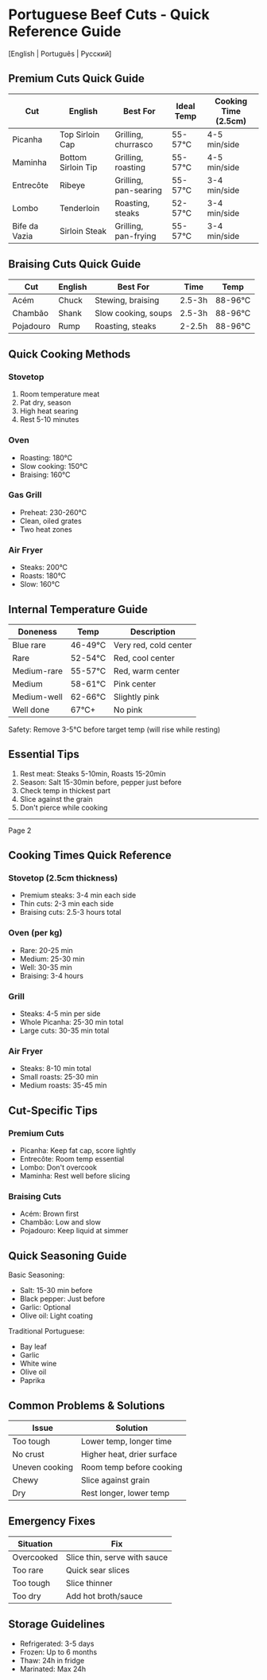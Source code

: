 # Portuguese Beef Cuts - Quick Reference Guide

[English | Português | Русский]

## Premium Cuts Quick Guide

| Cut           | English            | Best For              | Ideal Temp | Cooking Time (2.5cm) |
| ------------- | ------------------ | --------------------- | ---------- | -------------------- |
| Picanha       | Top Sirloin Cap    | Grilling, churrasco   | 55-57°C    | 4-5 min/side         |
| Maminha       | Bottom Sirloin Tip | Grilling, roasting    | 55-57°C    | 4-5 min/side         |
| Entrecôte     | Ribeye             | Grilling, pan-searing | 55-57°C    | 3-4 min/side         |
| Lombo         | Tenderloin         | Roasting, steaks      | 52-57°C    | 3-4 min/side         |
| Bife da Vazia | Sirloin Steak      | Grilling, pan-frying  | 55-57°C    | 3-4 min/side         |

## Braising Cuts Quick Guide

| Cut       | English | Best For            | Time   | Temp    |
| --------- | ------- | ------------------- | ------ | ------- |
| Acém      | Chuck   | Stewing, braising   | 2.5-3h | 88-96°C |
| Chambão   | Shank   | Slow cooking, soups | 2.5-3h | 88-96°C |
| Pojadouro | Rump    | Roasting, steaks    | 2-2.5h | 88-96°C |

## Quick Cooking Methods

### Stovetop

1. Room temperature meat
2. Pat dry, season
3. High heat searing
4. Rest 5-10 minutes

### Oven

- Roasting: 180°C
- Slow cooking: 150°C
- Braising: 160°C

### Gas Grill

- Preheat: 230-260°C
- Clean, oiled grates
- Two heat zones

### Air Fryer

- Steaks: 200°C
- Roasts: 180°C
- Slow: 160°C

## Internal Temperature Guide

| Doneness    | Temp    | Description           |
| ----------- | ------- | --------------------- |
| Blue rare   | 46-49°C | Very red, cold center |
| Rare        | 52-54°C | Red, cool center      |
| Medium-rare | 55-57°C | Red, warm center      |
| Medium      | 58-61°C | Pink center           |
| Medium-well | 62-66°C | Slightly pink         |
| Well done   | 67°C+   | No pink               |

Safety: Remove 3-5°C before target temp (will rise while resting)

## Essential Tips

1. Rest meat: Steaks 5-10min, Roasts 15-20min
2. Season: Salt 15-30min before, pepper just before
3. Check temp in thickest part
4. Slice against the grain
5. Don't pierce while cooking

---

Page 2

## Cooking Times Quick Reference

### Stovetop (2.5cm thickness)

- Premium steaks: 3-4 min each side
- Thin cuts: 2-3 min each side
- Braising cuts: 2.5-3 hours total

### Oven (per kg)

- Rare: 20-25 min
- Medium: 25-30 min
- Well: 30-35 min
- Braising: 3-4 hours

### Grill

- Steaks: 4-5 min per side
- Whole Picanha: 25-30 min total
- Large cuts: 30-35 min total

### Air Fryer

- Steaks: 8-10 min total
- Small roasts: 25-30 min
- Medium roasts: 35-45 min

## Cut-Specific Tips

### Premium Cuts

- Picanha: Keep fat cap, score lightly
- Entrecôte: Room temp essential
- Lombo: Don't overcook
- Maminha: Rest well before slicing

### Braising Cuts

- Acém: Brown first
- Chambão: Low and slow
- Pojadouro: Keep liquid at simmer

## Quick Seasoning Guide

Basic Seasoning:

- Salt: 15-30 min before
- Black pepper: Just before
- Garlic: Optional
- Olive oil: Light coating

Traditional Portuguese:

- Bay leaf
- Garlic
- White wine
- Olive oil
- Paprika

## Common Problems & Solutions

| Issue          | Solution                   |
| -------------- | -------------------------- |
| Too tough      | Lower temp, longer time    |
| No crust       | Higher heat, drier surface |
| Uneven cooking | Room temp before cooking   |
| Chewy          | Slice against grain        |
| Dry            | Rest longer, lower temp    |

## Emergency Fixes

| Situation  | Fix                          |
| ---------- | ---------------------------- |
| Overcooked | Slice thin, serve with sauce |
| Too rare   | Quick sear slices            |
| Too tough  | Slice thinner                |
| Too dry    | Add hot broth/sauce          |

## Storage Guidelines

- Refrigerated: 3-5 days
- Frozen: Up to 6 months
- Thaw: 24h in fridge
- Marinated: Max 24h
